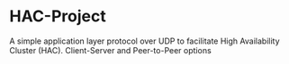 # HAC-Project
A simple application layer protocol over UDP to facilitate High Availability Cluster (HAC). Client-Server and Peer-to-Peer options

